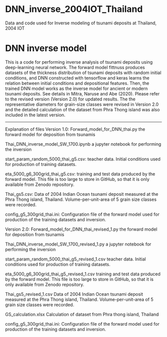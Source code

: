 # DNN_inverse_2004IOT_Thailand
Data and code used for Inverse modeling of tsunami deposits at Thailand, 2004 IOT

DNN inverse model
========================

This is a code for performing inverse analysis of tsunami deposits using deep-learning neural network. The forward model fittnuss produces datasets of the thickness distribution of tsunami deposits with random initial conditions, and DNN constructed with tensorflow and keras learns the relation between initial conditions and depositional features. Then, the trained DNN model works as the inverse model for ancient or modern tsunami deposits. See details in Mitra, Naruse and Abe (2020). Please refer to the revised version (Version 2.0) for updated results. The the representative diameters for grain-size classes were revised in Version 2.0 and the detailed calculation of the dataset from Phra Thong island was also included in the latest version.

---------------
Explanation of files
Version 1.0:
Forward_model_for_DNN_thai.py
the forward model for deposition from tsunamis

Thai_DNN_inverse_model_SW_1700.ipynb
a jupyter notebook for performing the inversion

start_param_random_5000_thai_g5.csv:
teacher data. Initial conditions used for production of training datasets.

eta_5000_g6_300grid_thai_g5.csv:
training and test data produced by the forward model. This file is too large to store in GitHub, so that it is only available from Zenodo repository.

Thai_gs5.csv:
Data of 2004 Indian Ocean tsunami deposit measured at the Phra Thong island, Thailand. Volume-per-unit-area of 5 grain size classes were recorded.

config_g5_300grid_thai.ini:
Configuration file of the forward model used for production of the training datasets and inversion.


Version 2.0:
Forward_model_for_DNN_thai_revised_1.py
the forward model for deposition from tsunamis

Thai_DNN_inverse_model_SW_1700_revised_1.py
a jupyter notebook for performing the inversion

start_param_random_5000_thai_g5_revised_1.csv
teacher data. Initial conditions used for production of training datasets.

eta_5000_g6_300grid_thai_g5_revised_1.csv
training and test data produced by the forward model. This file is too large to store in GitHub, so that it is only available from Zenodo repository.

Thai_gs5_revised_1.csv
Data of 2004 Indian Ocean tsunami deposit measured at the Phra Thong island, Thailand. Volume-per-unit-area of 5 grain size classes were recorded.

GS_calculation.xlsx
Calculation of dataset from Phra thong island, Thailand

config_g5_300grid_thai.ini:
Configuration file of the forward model used for production of the training datasets and inversion.


